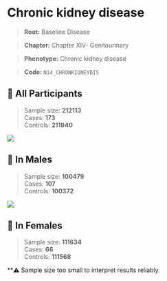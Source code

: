 # Chronic kidney disease

> **Root:** Baseline Disease  

> **Chapter:** Chapter XIV- Genitourinary  

> **Phenotype:** Chronic kidney disease  

> **Code:** `N14_CHRONKIDNEYDIS`

## 🧪 All Participants  
> Sample size: **212113**  
> Cases: **173**  
> Controls: **211940**
<img src="/Disease/Figures/ALL/Baseline/N14_CHRONKIDNEYDIS.png"/>
<CsvTable src="/Disease_Data/ALL/Baseline/LG_N14_CHRONKIDNEYDIS.csv" label="🔍 View full results" />

## 👨 In Males  
> Sample size: **100479**  
> Cases: **107**  
> Controls: **100372**
<img src="/Disease/Figures/Male/Baseline/N14_CHRONKIDNEYDIS.png"/>
<CsvTable src="/Disease_Data/Male/Baseline/LG_N14_CHRONKIDNEYDIS.csv" label="🔍 View full results" />

## 👩 In Females  
> Sample size: **111634**  
> Cases: **66**  
> Controls: **111568**

**⚠️ Sample size too small to interpret results reliably.
